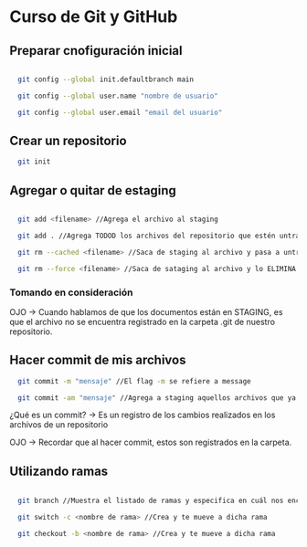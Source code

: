 # Curso de Git y GitHub

## Preparar cnofiguración inicial

```bash

  git config --global init.defaultbranch main

  git config --global user.name "nombre de usuario"

  git config --global user.email "email del usuario"

```

## Crear un repositorio

```bash
  git init
```

## Agregar o quitar de estaging

```bash

  git add <filename> //Agrega el archivo al staging

  git add . //Agrega TODOD los archivos del repositorio que estén untracked a staging

  git rm --cached <filename> //Saca de staging al archivo y pasa a untracked

  git rm --force <filename> //Saca de sataging al archivo y lo ELIMINA

```

### Tomando en consideración

OJO -> Cuando hablamos de que los documentos están en STAGING, es que el archivo no se encuentra registrado en la carpeta .git de nuestro repositorio.

## Hacer commit de mis archivos

```bash
  git commit -m "mensaje" //El flag -m se refiere a message

  git commit -am "mensaje" //Agrega a staging aquellos archivos que ya estaban creados y se les hicieron cambios. Sin embargo, no agregan archivos recién creados a staging, se debe usar "git add"
```

¿Qué es un commit? -> Es un registro de los cambios realizados en los archivos de un repositorio

OJO -> Recordar que al hacer commit, estos son registrados en la carpeta.

## Utilizando ramas

```bash
  
  git branch //Muestra el listado de ramas y especifica en cuál nos encontramos en dicho momento

  git switch -c <nombre de rama> //Crea y te mueve a dicha rama

  git checkout -b <nombre de rama> //Crea y te mueve a dicha rama

```
